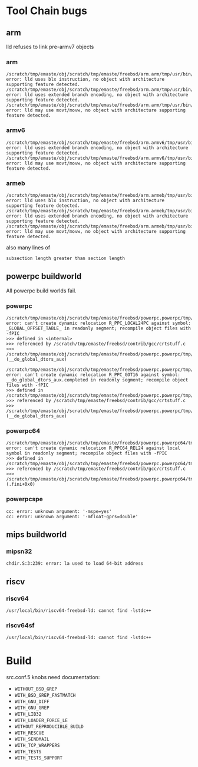 # Tool Chain bugs
## arm
lld refuses to link pre-armv7 objects
### arm
```
/scratch/tmp/emaste/obj/scratch/tmp/emaste/freebsd/arm.arm/tmp/usr/bin/ld: error: lld uses blx instruction, no object with architecture supporting feature detected.
/scratch/tmp/emaste/obj/scratch/tmp/emaste/freebsd/arm.arm/tmp/usr/bin/ld: error: lld uses extended branch encoding, no object with architecture supporting feature detected.
/scratch/tmp/emaste/obj/scratch/tmp/emaste/freebsd/arm.arm/tmp/usr/bin/ld: error: lld may use movt/movw, no object with architecture supporting feature detected.
```

### armv6
```
/scratch/tmp/emaste/obj/scratch/tmp/emaste/freebsd/arm.armv6/tmp/usr/bin/ld: error: lld uses extended branch encoding, no object with architecture supporting feature detected.
/scratch/tmp/emaste/obj/scratch/tmp/emaste/freebsd/arm.armv6/tmp/usr/bin/ld: error: lld may use movt/movw, no object with architecture supporting feature detected.
```

### armeb
```
/scratch/tmp/emaste/obj/scratch/tmp/emaste/freebsd/arm.armeb/tmp/usr/bin/ld: error: lld uses blx instruction, no object with architecture supporting feature detected.
/scratch/tmp/emaste/obj/scratch/tmp/emaste/freebsd/arm.armeb/tmp/usr/bin/ld: error: lld uses extended branch encoding, no object with architecture supporting feature detected.
/scratch/tmp/emaste/obj/scratch/tmp/emaste/freebsd/arm.armeb/tmp/usr/bin/ld: error: lld may use movt/movw, no object with architecture supporting feature detected.
```
also many lines of
```
subsection length greater than section length
```

## powerpc buildworld
All powerpc build worlds fail.
### powerpc
```
/scratch/tmp/emaste/obj/scratch/tmp/emaste/freebsd/powerpc.powerpc/tmp/usr/bin/ld: error: can't create dynamic relocation R_PPC_LOCAL24PC against symbol: _GLOBAL_OFFSET_TABLE_ in readonly segment; recompile object files with -fPIC
>>> defined in <internal>
>>> referenced by /scratch/tmp/emaste/freebsd/contrib/gcc/crtstuff.c
>>>               /scratch/tmp/emaste/obj/scratch/tmp/emaste/freebsd/powerpc.powerpc/tmp/usr/lib/crtbeginS.o:(__do_global_dtors_aux)

/scratch/tmp/emaste/obj/scratch/tmp/emaste/freebsd/powerpc.powerpc/tmp/usr/bin/ld: error: can't create dynamic relocation R_PPC_GOT16 against symbol: __do_global_dtors_aux.completed in readonly segment; recompile object files with -fPIC
>>> defined in /scratch/tmp/emaste/obj/scratch/tmp/emaste/freebsd/powerpc.powerpc/tmp/usr/lib/crtbeginS.o
>>> referenced by /scratch/tmp/emaste/freebsd/contrib/gcc/crtstuff.c
>>>               /scratch/tmp/emaste/obj/scratch/tmp/emaste/freebsd/powerpc.powerpc/tmp/usr/lib/crtbeginS.o:(__do_global_dtors_aux)
```
### powerpc64
```
/scratch/tmp/emaste/obj/scratch/tmp/emaste/freebsd/powerpc.powerpc64/tmp/usr/bin/ld: error: can't create dynamic relocation R_PPC64_REL24 against local symbol in readonly segment; recompile object files with -fPIC
>>> defined in /scratch/tmp/emaste/obj/scratch/tmp/emaste/freebsd/powerpc.powerpc64/tmp/usr/lib/crtbeginS.o
>>> referenced by /scratch/tmp/emaste/freebsd/contrib/gcc/crtstuff.c
>>>               /scratch/tmp/emaste/obj/scratch/tmp/emaste/freebsd/powerpc.powerpc64/tmp/usr/lib/crtbeginS.o:(.fini+0x0)
```
### powerpcspe
```
cc: error: unknown argument: '-mspe=yes'
cc: error: unknown argument: '-mfloat-gprs=double'
```

## mips buildworld

### mipsn32
```
chdir.S:3:239: error: la used to load 64-bit address
```

## riscv
### riscv64
```
/usr/local/bin/riscv64-freebsd-ld: cannot find -lstdc++
```
### riscv64sf
```
/usr/local/bin/riscv64-freebsd-ld: cannot find -lstdc++
```

# Build
src.conf.5 knobs need documentation:
* `WITHOUT_BSD_GREP`
* `WITH_BSD_GREP_FASTMATCH`
* `WITH_GNU_DIFF`
* `WITH_GNU_GREP`
* `WITH_LIB32`
* `WITH_LOADER_FORCE_LE`
* `WITHOUT_REPRODUCIBLE_BUILD`
* `WITH_RESCUE`
* `WITH_SENDMAIL`
* `WITH_TCP_WRAPPERS`
* `WITH_TESTS`
* `WITH_TESTS_SUPPORT`


